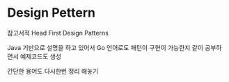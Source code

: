 # Design Pettern

참고서적 Head First Design Patterns

Java 기반으로 설명을 하고 있어서
Go 언어로도 패턴이 구현이 가능한지 같이 공부하면서 예제코드도 생성

간단한 용어도 다시한번 정리 해놓기
